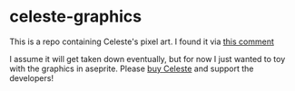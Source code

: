 # celeste-graphics

This is a repo containing Celeste's pixel art. I found it via [this
comment](https://www.reddit.com/r/celestegame/comments/gmtkmg/does_anyone_know_howwhere_to_get_sprite_sheets/fsstt7t/)

I assume it will get taken down eventually, but for now I just wanted
to toy with the graphics in aseprite. Please [buy
Celeste](https://store.steampowered.com/app/504230/Celeste/) and
support the developers!
